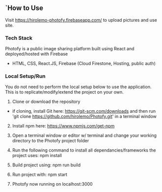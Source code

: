 ## `How to Use
Visit https://hirolemo-photofy.firebaseapp.com/ to upload pictures and use site. 

### Tech Stack
Photofy is a public image sharing platform built using React and deployed/hosted with Firebase

- HTML, CSS, React.JS, Firebase (Cloud Firestone, Hosting, public auth)

### Local Setup/Run
You do not need to perform the local setup below to use the application. This is to replicate/modify/extend the project on your own.

1. Clone or download the repository 
  - if cloning, install Git here: https://git-scm.com/downloads and then run 'git clone https://github.com/hirolemo/Photofy.git' in a terminal window

2. Install npm here: https://www.npmjs.com/get-npm

3. Open a terminal window or editor w/ terminal and change your working directory to the Photofy project folder

4. Run the following command to install all dependancies/frameworks the project uses: npm install

5. Build project using: npm run build

6. Run project with: npm start

7. Photofy now running on localhost:3000
